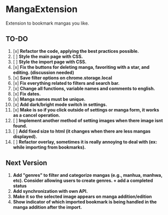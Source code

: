# MangaExtension
Extension to bookmark mangas you like.


## TO-DO

1. [x] **Refactor the code, applying the best practices possible.**
2. [ ] **Style the main page with CSS.**
3. [ ] **Style the import page with CSS.**
4. [x] **Fix the buttons for deleting manga, favoriting with a star, and editing. (discussion needed)**
5. [x] **Save filter options on chrome.storage.local**
6. [x] **Fix everything related to filters and search bar.**
7. [x] **Change all functions, variable names and comments to english.**
8. [x] **Fix dates.**
9. [x] **Manga names must be unique.**
10. [x] **Add dark/bright mode switch in settings.**
11. [x] **Make is so if you click outside of settings or manga form, it works as a cancel operation.**
12. [ ] **Implement another method of setting images when there image isnt found.**
13. [ ] **Add fixed size to html (it changes when there are less mangas displayed).**
14. [ ] **Refactor overlay, sometimes it is really annoying to deal with (ex: while importing from bookmarks).**


## Next Version

1. **Add "genres" to filter and categorize mangas (e.g., manhua, manhwa, etc). Consider allowing users to create genres. + add a completed status**
2. **Add synchronization with own API.**
3. **Make it so the selected image appears on manga addition/edition**
4. **Show indicator of which imported bookmark is being handled in the manga addition after the import.**